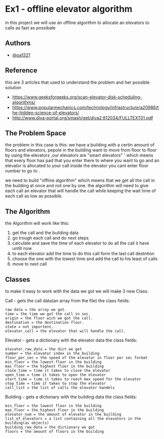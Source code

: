 
# Ex1 - offline elevator algorithm 

in this project we will use an offline algorithm to allocate an elevators
to calls as fast as possibale


## Authors

- [@oa1321](https://www.github.com/oa1321)


## Reference
this are 3 articles that used to understand the problem and her possible 
solution 

- https://www.geeksforgeeks.org/scan-elevator-disk-scheduling-algorithms/
- https://www.popularmechanics.com/technology/infrastructure/a20986/the-hidden-science-of-elevators/
- http://www.diva-portal.org/smash/get/diva2:812034/FULLTEXT01.pdf

## The Problem Space
the problem in this case is this: we have a building with a certin amount of floors
and elevators, pepole in the building want to move from floor to floor by using the elevators
,our elevators are "smart elevators" ' which meens that every floor has pad that you enter there to where you want to go
and an elevator is allocated to your call inside the elevator you cant enter floor number to go to 
.

we need to build "offline algorithm" which meens that we get all the call in the building at once
and not one by one.
the algorithm will need to give each call an elevator that will handle the call while keeping
the wait time of each call as low as possible.
## The Algorithm

the Algorithm will work like this:

1) get the call and the building data
2) go trough each call and do next steps
3) calculate and save the time of each elevator to do all the call it have untill now
4) to each elevator add the time to do this call form the last call destntion
5) choose the one with the lowest time and add the call to his least of calls
6) move to next call


## Classes 
to make it easy to work with the data we got we will make 3 new Class.

Call - gets the call data(an array from the file)
the class fields:

    raw data = the array we got.
    time = the time we got the call in sec.
    origin = the floor wich we got the call.
    destination = the destination floor.
    state = not importent.
    elevator_call = the elevator that will handle the call.

Elevator - gets a dictionary with the elevator data
the class fields:

    elevator_raw_data = the dict we got
    number = the elevator index in the building
    floor_per_sec = the speed of the elevator in floor per sec format
    min_floor = the lowest floor in the building
    max_floor = the highest floor in the building
    close_time = time it takes to close the elevator
    open_time = time it takes to open the elevator
    start_time = time it takes to reach max speed for the elevator
    stop_time = time it takes to stop the elevator
    call_list = the list of calls the elevator handels

Building - gets a dictionary with the building data
the class fields:

    min_floor = the lowest floor in the building   
    max_floor = the highest floor in the building
    elevator_num = the amount of elevator in the building
    list_of_elevators = a list containing all the elevators in the building(as objects)
    building_raw_data = the dictionary we got 
    floors = the amount of floors in the building